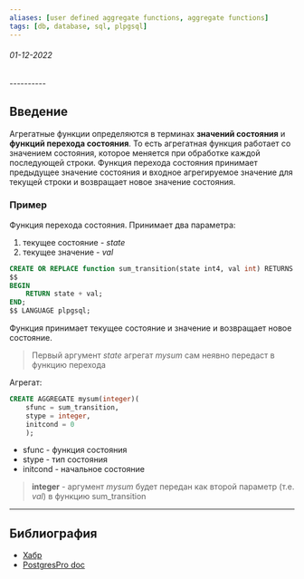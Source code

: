 ```yaml
---
aliases: [user defined aggregate functions, aggregate functions]
tags: [db, database, sql, plpgsql]
---
```

<h6>01-12-2022</h6>
----------

## Введение
Агрегатные функции определяются в терминах **значений состояния** и **функций перехода состояния**. То есть агрегатная функция работает со значением состояния, которое меняется при обработке каждой последующей строки. 
Функция перехода состояния принимает предыдущее значение состояния и входное агрегируемое значение для текущей строки и возвращает новое значение состояния.

### Пример

Функция перехода состояния. Принимает два параметра:
1. текущее состояние - *state*
2. текущее значение - *val*
```sql
CREATE OR REPLACE function sum_transition(state int4, val int) RETURNS int4 AS  
$$  
BEGIN  
    RETURN state + val;  
END;  
$$ LANGUAGE plpgsql;
```
Функция принимает текущее состояние и значение и возвращает новое состояние.
>Первый аргумент *state* агрегат *mysum* сам неявно передаст в функцию перехода

Агрегат:
```sql
CREATE AGGREGATE mysum(integer)(  
    sfunc = sum_transition,  
    stype = integer,  
    initcond = 0  
    );
```
- sfunc - функция состояния
- stype - тип состояния
- initcond - начальное состояние
>**integer** - аргумент *mysum* будет передан как второй параметр (т.е. *val*) в функцию sum_transition 

---
## Библиография
- [Хабр](https://habr.com/ru/company/postgrespro/blog/351008/)
- [PostgresPro doc](https://postgrespro.ru/docs/postgresql/14/xaggr)